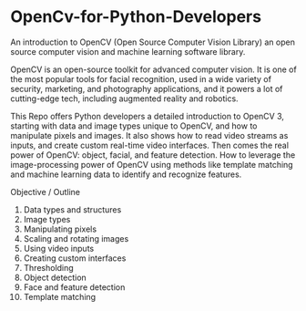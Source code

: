 # OpenCv-for-Python-Developers
An introduction to OpenCV (Open Source Computer Vision Library)  an open source computer vision and machine learning software library. 


OpenCV is an open-source toolkit for advanced computer vision. It is one of the most popular tools for facial recognition, used in a wide variety of security, marketing, and photography applications, and it powers a lot of cutting-edge tech, including augmented reality and robotics. 

This Repo offers Python developers a detailed introduction to OpenCV 3, starting with data and image types unique to OpenCV, and how to manipulate pixels and images. It also shows how to read video streams as inputs, and create custom real-time video interfaces. Then comes the real power of OpenCV: object, facial, and feature detection. How to leverage the image-processing power of OpenCV using methods like template matching and machine learning data to identify and recognize features.


Objective / Outline
1. Data types and structures
2. Image types
3. Manipulating pixels
4. Scaling and rotating images
5. Using video inputs
6. Creating custom interfaces
7. Thresholding
8. Object detection
9. Face and feature detection
10. Template matching
